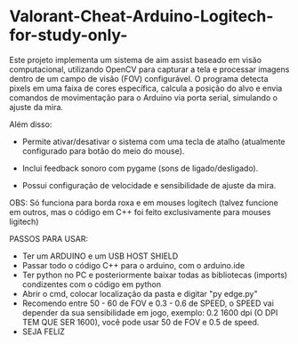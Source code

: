 # Valorant-Cheat-Arduino-Logitech-for-study-only-

Este projeto implementa um sistema de aim assist baseado em visão computacional, utilizando OpenCV para capturar a tela e processar imagens dentro de um campo de visão (FOV) configurável. O programa detecta pixels em uma faixa de cores específica, calcula a posição do alvo e envia comandos de movimentação para o Arduino via porta serial, simulando o ajuste da mira.

Além disso:

- Permite ativar/desativar o sistema com uma tecla de atalho (atualmente configurado para botão do meio do mouse).

- Inclui feedback sonoro com pygame (sons de ligado/desligado).

- Possui configuração de velocidade e sensibilidade de ajuste da mira.

OBS: Só funciona para borda roxa e em mouses logitech (talvez funcione em outros, mas o código em C++ foi feito exclusivamente para mouses ligitech)


PASSOS PARA USAR:

 - Ter um ARDUINO e um USB HOST SHIELD
 - Passar todo o código C++ para o arduino, com o arduino.ide
 - Ter python no PC e posteriormente baixar todas as bibliotecas (imports) condizentes com o código em python
 - Abrir o cmd, colocar localização da pasta e digitar "py edge.py"
 - Recomendo entre 50 - 60 de FOV e 0.3 - 0.6 de SPEED, o SPEED vai depender da sua sensibilidade em jogo, exemplo: 0.2 1600 dpi (O DPI TEM QUE SER 1600), você pode usar 50 de FOV e 0.5 de speed.
 - SEJA FELIZ 

